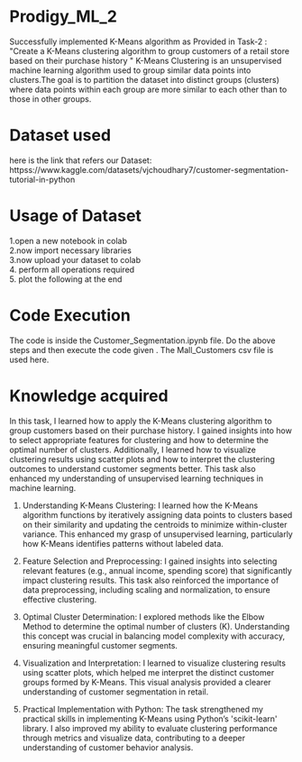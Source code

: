 <h1> Prodigy_ML_2</h1>
Successfully implemented K-Means algorithm as Provided in Task-2 : "Create a K-Means clustering algorithm to group customers of a retail store based on their purchase history
" K-Means Clustering is an unsupervised machine learning algorithm used to group similar data points into clusters.The goal is to partition the dataset into distinct groups (clusters) 
where data points within each group are more similar to each other than to those in other groups.

<h1> Dataset used </h1>
here is the link that refers our Dataset: httpss://www.kaggle.com/datasets/vjchoudhary7/customer-segmentation-tutorial-in-python  

<h1> Usage of Dataset </h1>
1.open a new notebook in colab<br>
2.now import necessary libraries<br>
3.now upload your dataset to colab<br>
4. perform all operations required<br>
5. plot the following at the end<br>

<h1>Code Execution</h1>
The code is inside the Customer_Segmentation.ipynb file. 
Do the above steps and then execute the code given . The Mall_Customers csv file is used here.

<h1>Knowledge acquired</h1>
In this task, I learned how to apply the K-Means clustering algorithm to group customers based on their purchase history. 
I gained insights into how to select appropriate features for clustering and how to determine the optimal number of clusters. Additionally, 
I learned how to visualize clustering results using scatter plots and how to interpret the clustering outcomes to understand customer segments better. This task also enhanced my understanding of unsupervised learning techniques in machine learning.

1. Understanding K-Means Clustering: I learned how the K-Means algorithm functions by iteratively assigning data points to clusters based on their similarity and updating the centroids to minimize within-cluster variance. This enhanced my grasp of unsupervised learning, particularly how K-Means identifies patterns without labeled data.

2. Feature Selection and Preprocessing: I gained insights into selecting relevant features (e.g., annual income, spending score) that significantly impact clustering results. This task also reinforced the importance of data preprocessing, including scaling and normalization, to ensure effective clustering.

3. Optimal Cluster Determination: I explored methods like the Elbow Method to determine the optimal number of clusters (K). Understanding this concept was crucial in balancing model complexity with accuracy, ensuring meaningful customer segments.

4. Visualization and Interpretation: I learned to visualize clustering results using scatter plots, which helped me interpret the distinct customer groups formed by K-Means. This visual analysis provided a clearer understanding of customer segmentation in retail.

5. Practical Implementation with Python: The task strengthened my practical skills in implementing K-Means using Python’s 'scikit-learn' library. I also improved my ability to evaluate clustering performance through metrics and visualize data, contributing to a deeper understanding of customer behavior analysis.
